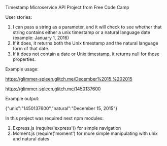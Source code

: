 Timestamp Microservice API Project from Free Code Camp

User stories:

1) I can pass a string as a parameter, and it will check to see whether that string contains either a unix timestamp or a natural language date (example: January 1, 2016)
2) If it does, it returns both the Unix timestamp and the natural language form of that date.
3) If it does not contain a date or Unix timestamp, it returns null for those properties.

Example usage:

https://glimmer-spleen.glitch.me/December%2015,%202015

https://glimmer-spleen.glitch.me/1450137600

Example output:

{"unix":"1450137600","natural":"December 15, 2015"}

In this project was required next npm modules:

1) Express.js (require('express')) for simple navigation
2) Moment.js (require('moment') for more simple manipulating with unix and natural dates
